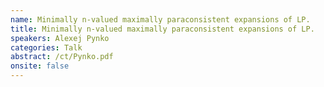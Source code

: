 ```yaml
---
name: Minimally n-valued maximally paraconsistent expansions of LP.
title: Minimally n-valued maximally paraconsistent expansions of LP.
speakers: Alexej Pynko
categories: Talk
abstract: /ct/Pynko.pdf
onsite: false
---
```

